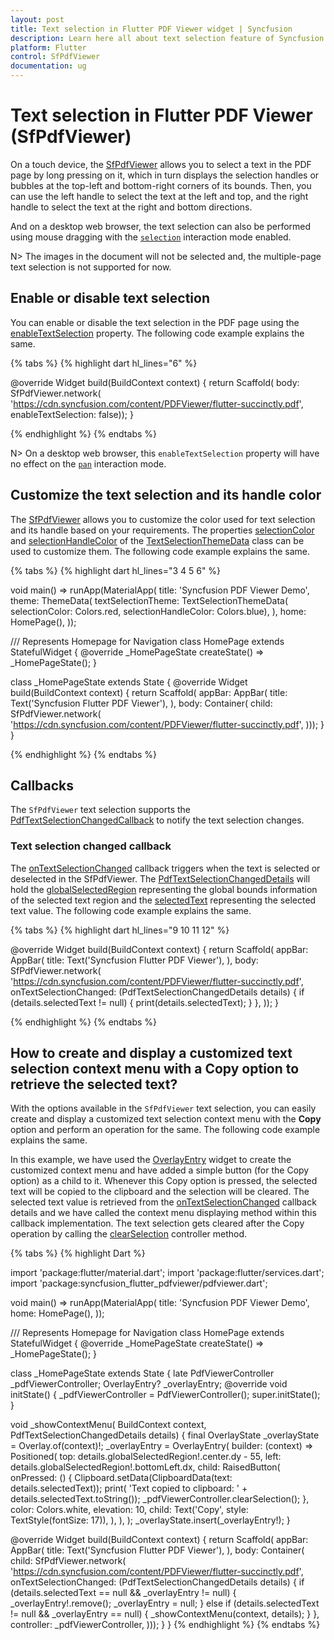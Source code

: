 ```yaml
---
layout: post
title: Text selection in Flutter PDF Viewer widget | Syncfusion
description: Learn here all about text selection feature of Syncfusion Flutter PDF Viewer (SfPdfViewer) widget and more.
platform: Flutter
control: SfPdfViewer
documentation: ug
---
```


# Text selection in Flutter PDF Viewer (SfPdfViewer)

On a touch device, the [SfPdfViewer](https://pub.dev/documentation/syncfusion_flutter_pdfviewer/latest/pdfviewer/SfPdfViewer-class.html) allows you to select a text in the PDF page by long pressing on it, which in turn displays the selection handles or bubbles at the top-left and bottom-right corners of its bounds. Then, you can use the left handle to select the text at the left and top, and the right handle to select the text at the right and bottom directions.

And on a desktop web browser, the text selection can also be performed using mouse dragging with the [`selection`](https://pub.dev/documentation/syncfusion_flutter_pdfviewer/latest/pdfviewer/PdfInteractionMode.html) interaction mode enabled.

N> The images in the document will not be selected and, the multiple-page text selection is not supported for now. 

## Enable or disable text selection

You can enable or disable the text selection in the PDF page using the [enableTextSelection](https://pub.dev/documentation/syncfusion_flutter_pdfviewer/latest/pdfviewer/SfPdfViewer/enableTextSelection.html) property. The following code example explains the same.

{% tabs %}
{% highlight dart hl_lines="6" %}

@override
Widget build(BuildContext context) {
  return Scaffold(
      body: SfPdfViewer.network(
              'https://cdn.syncfusion.com/content/PDFViewer/flutter-succinctly.pdf',
              enableTextSelection: false));
}

{% endhighlight %}
{% endtabs %}

N> On a desktop web browser, this `enableTextSelection` property will have no effect on the [`pan`](https://pub.dev/documentation/syncfusion_flutter_pdfviewer/latest/pdfviewer/PdfInteractionMode.html) interaction mode.

## Customize the text selection and its handle color

The [SfPdfViewer](https://pub.dev/documentation/syncfusion_flutter_pdfviewer/latest/pdfviewer/SfPdfViewer-class.html) allows you to customize the color used for text selection and its handle based on your requirements. The properties [selectionColor](https://api.flutter.dev/flutter/material/TextSelectionThemeData/selectionColor.html) and [selectionHandleColor](https://api.flutter.dev/flutter/material/TextSelectionThemeData/selectionHandleColor.html) of the [TextSelectionThemeData](https://api.flutter.dev/flutter/material/TextSelectionThemeData-class.html) class can be used to customize them. The following code example explains the same.

{% tabs %}
{% highlight dart hl_lines="3 4 5 6" %}

void main() => runApp(MaterialApp(
      title: 'Syncfusion PDF Viewer Demo',
      theme: ThemeData(
        textSelectionTheme: TextSelectionThemeData(
            selectionColor: Colors.red, selectionHandleColor: Colors.blue),
      ),
      home: HomePage(),
    ));

/// Represents Homepage for Navigation
class HomePage extends StatefulWidget {
  @override
  _HomePageState createState() => _HomePageState();
}

class _HomePageState extends State<HomePage> {
  @override
  Widget build(BuildContext context) {
    return Scaffold(
        appBar: AppBar(
          title: Text('Syncfusion Flutter PDF Viewer'),
        ),
        body: Container(
            child: SfPdfViewer.network(
          'https://cdn.syncfusion.com/content/PDFViewer/flutter-succinctly.pdf',
        )));
  }
}

{% endhighlight %}
{% endtabs %}

## Callbacks

The `SfPdfViewer` text selection supports the [PdfTextSelectionChangedCallback](https://pub.dev/documentation/syncfusion_flutter_pdfviewer/latest/pdfviewer/PdfTextSelectionChangedCallback.html) to notify the text selection changes.

### Text selection changed callback

The [onTextSelectionChanged](https://pub.dev/documentation/syncfusion_flutter_pdfviewer/latest/pdfviewer/SfPdfViewer/onTextSelectionChanged.html) callback triggers when the text is selected or deselected in the SfPdfViewer. The [PdfTextSelectionChangedDetails](https://pub.dev/documentation/syncfusion_flutter_pdfviewer/latest/pdfviewer/PdfTextSelectionChangedDetails-class.html) will hold the [globalSelectedRegion](https://pub.dev/documentation/syncfusion_flutter_pdfviewer/latest/pdfviewer/PdfTextSelectionChangedDetails/globalSelectedRegion.html) representing the global bounds information of the selected text region and the [selectedText](https://pub.dev/documentation/syncfusion_flutter_pdfviewer/latest/pdfviewer/PdfTextSelectionChangedDetails/selectedText.html) representing the selected text value. The following code example explains the same.

{% tabs %}
{% highlight dart hl_lines="9 10 11 12" %}

@override
Widget build(BuildContext context) {
  return Scaffold(
      appBar: AppBar(
        title: Text('Syncfusion Flutter PDF Viewer'),
      ),
      body: SfPdfViewer.network(
        'https://cdn.syncfusion.com/content/PDFViewer/flutter-succinctly.pdf',
        onTextSelectionChanged: (PdfTextSelectionChangedDetails details) {
          if (details.selectedText != null) {
            print(details.selectedText);
          }
        },
      ));
}

{% endhighlight %}
{% endtabs %}

## How to create and display a customized text selection context menu with a Copy option to retrieve the selected text?

With the options available in the `SfPdfViewer` text selection, you can easily create and display a customized text selection context menu with the **Copy** option and perform an operation for the same. The following code example explains the same.

In this example, we have used the [OverlayEntry](https://api.flutter.dev/flutter/widgets/OverlayEntry-class.html) widget to create the customized context menu and have added a simple button (for the Copy option) as a child to it. Whenever this Copy option is pressed, the selected text will be copied to the clipboard and the selection will be cleared. The selected text value is retrieved from the [onTextSelectionChanged](https://pub.dev/documentation/syncfusion_flutter_pdfviewer/latest/pdfviewer/SfPdfViewer/onTextSelectionChanged.html) callback details and we have called the context menu displaying method within this callback implementation. The text selection gets cleared after the Copy operation by calling the [clearSelection](https://pub.dev/documentation/syncfusion_flutter_pdfviewer/latest/pdfviewer/PdfViewerController/clearSelection.html) controller method.

{% tabs %}
{% highlight Dart %}

import 'package:flutter/material.dart';
import 'package:flutter/services.dart';
import 'package:syncfusion_flutter_pdfviewer/pdfviewer.dart';

void main() => runApp(MaterialApp(
      title: 'Syncfusion PDF Viewer Demo',
      home: HomePage(),
    ));

/// Represents Homepage for Navigation
class HomePage extends StatefulWidget {
  @override
  _HomePageState createState() => _HomePageState();
}

class _HomePageState extends State<HomePage> {
  late PdfViewerController _pdfViewerController;
  OverlayEntry? _overlayEntry;
  @override
  void initState() {
    _pdfViewerController = PdfViewerController();
    super.initState();
  }

  void _showContextMenu(
      BuildContext context, PdfTextSelectionChangedDetails details) {
    final OverlayState _overlayState = Overlay.of(context)!;
    _overlayEntry = OverlayEntry(
      builder: (context) => Positioned(
        top: details.globalSelectedRegion!.center.dy - 55,
        left: details.globalSelectedRegion!.bottomLeft.dx,
        child: RaisedButton(
          onPressed: () {
            Clipboard.setData(ClipboardData(text: details.selectedText));
            print(
                'Text copied to clipboard: ' + details.selectedText.toString());
            _pdfViewerController.clearSelection();
          },
          color: Colors.white,
          elevation: 10,
          child: Text('Copy', style: TextStyle(fontSize: 17)),
        ),
      ),
    );
    _overlayState.insert(_overlayEntry!);
  }

  @override
  Widget build(BuildContext context) {
    return Scaffold(
        appBar: AppBar(
          title: Text('Syncfusion Flutter PDF Viewer'),
        ),
        body: Container(
            child: SfPdfViewer.network(
          'https://cdn.syncfusion.com/content/PDFViewer/flutter-succinctly.pdf',
          onTextSelectionChanged: (PdfTextSelectionChangedDetails details) {
            if (details.selectedText == null && _overlayEntry != null) {
              _overlayEntry!.remove();
              _overlayEntry = null;
            } else if (details.selectedText != null && _overlayEntry == null) {
              _showContextMenu(context, details);
            }
          },
          controller: _pdfViewerController,
        )));
  }
}
{% endhighlight %}
{% endtabs %}